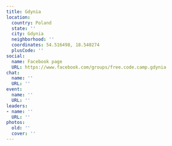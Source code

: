```yaml
---
title: Gdynia
location:
  country: Poland
  state: ''
  city: Gdynia
  neighborhood: ''
  coordinates: 54.516498, 18.540274
  plusCode: ''
social:
  name: Facebook page
  URL: https://www.facebook.com/groups/free.code.camp.gdynia
chat:
  name: ''
  URL: ''
event:
  name: ''
  URL: ''
leaders:
- name: ''
  URL: ''
photos:
  old: ''
  cover: ''
---
```

